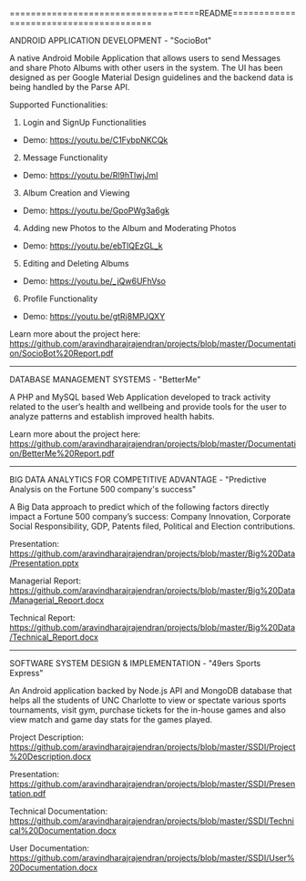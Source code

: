 ====================================README=======================================

ANDROID APPLICATION DEVELOPMENT - "SocioBot"

A native Android Mobile Application that allows users to send Messages and share Photo Albums with other users in the system. The UI has been designed as per Google Material Design guidelines and the backend data is being handled by the Parse API.

Supported Functionalities:

1. Login and SignUp Functionalities
 - Demo: https://youtu.be/C1FybpNKCQk

2. Message Functionality
 - Demo: https://youtu.be/Rl9hTlwjJmI

3. Album Creation and Viewing
 - Demo: https://youtu.be/GpoPWg3a6gk

4. Adding new Photos to the Album and Moderating Photos
 - Demo: https://youtu.be/ebTlQEzGL_k

5. Editing and Deleting Albums
 - Demo: https://youtu.be/_jQw6UFhVso

6. Profile Functionality
 - Demo: https://youtu.be/gtRj8MPJQXY

Learn more about the project here: https://github.com/aravindharajrajendran/projects/blob/master/Documentation/SocioBot%20Report.pdf

---------------------------------------------------------------------------------------------

DATABASE MANAGEMENT SYSTEMS - "BetterMe"

A PHP and MySQL based Web Application developed to track activity related to the user’s health and wellbeing and provide tools for the user to analyze patterns and establish improved health habits.

Learn more about the project here: https://github.com/aravindharajrajendran/projects/blob/master/Documentation/BetterMe%20Report.pdf

---------------------------------------------------------------------------------------------

BIG DATA ANALYTICS FOR COMPETITIVE ADVANTAGE - "Predictive Analysis on the Fortune 500 company's success"

A Big Data approach to predict which of the following factors directly impact a Fortune 500 company’s success: Company Innovation, Corporate Social Responsibility, GDP, Patents filed, Political and Election contributions.

Presentation: https://github.com/aravindharajrajendran/projects/blob/master/Big%20Data/Presentation.pptx

Managerial Report: https://github.com/aravindharajrajendran/projects/blob/master/Big%20Data/Managerial_Report.docx

Technical Report: https://github.com/aravindharajrajendran/projects/blob/master/Big%20Data/Technical_Report.docx

---------------------------------------------------------------------------------------------

SOFTWARE SYSTEM DESIGN & IMPLEMENTATION - "49ers Sports Express"

An Android application backed by Node.js API and MongoDB database that helps all the students of UNC Charlotte to view or spectate various sports tournaments, visit gym, purchase tickets for the in-house games and also view match and game day stats for the games played.

Project Description:
https://github.com/aravindharajrajendran/projects/blob/master/SSDI/Project%20Description.docx

Presentation:
https://github.com/aravindharajrajendran/projects/blob/master/SSDI/Presentation.pdf

Technical Documentation: 
https://github.com/aravindharajrajendran/projects/blob/master/SSDI/Technical%20Documentation.docx

User Documentation: 
https://github.com/aravindharajrajendran/projects/blob/master/SSDI/User%20Documentation.docx